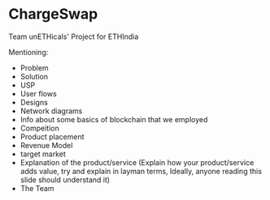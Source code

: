 # ChargeSwap
Team unETHicals' Project for ETHIndia 

Mentioning:

- Problem
- Solution
- USP
- User flows
- Designs
- Network diagrams
- Info about some basics of blockchain that we employed
- Compeition
- Product placement
- Revenue Model
- target market
- Explanation of the product/service (Explain how your product/service adds value, try and explain in layman terms, Ideally, anyone reading this slide should understand it)
- The Team

